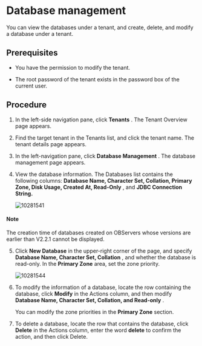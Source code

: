 Database management
========================================

You can view the databases under a tenant, and create, delete, and modify a database under a tenant.

**Prerequisites**
--------------------------------------

* You have the permission to modify the tenant.

* The root password of the tenant exists in the password box of the current user.

**Procedure**
----------------------------------

1. In the left-side navigation pane, click **Tenants** . The Tenant Overview page appears.

2. Find the target tenant in the Tenants list, and click the tenant name. The tenant details page appears.

3. In the left-navigation pane, click **Database Management** . The database management page appears.

4. View the database information. The Databases list contains the following columns: **Database Name, Character Set, Collation, Primary Zone, Disk Usage, Created At, Read-Only** , and **JDBC Connection String.**

   ![10281541](https://help-static-aliyun-doc.aliyuncs.com/assets/img/en-US/8425306461/p345396.png)

  <main id="notice" type='explain'>
    <h4>Note</h4>
    <p>The creation time of databases created on OBServers whose versions are earlier than V2.2.1 cannot be displayed.</p>
  </main>

5. Click **New Database** in the upper-right corner of the page, and specify **Database Name, Character Set, Collation** , and whether the database is read-only. In the **Primary Zone** area, set the zone priority.

   ![10281544](https://help-static-aliyun-doc.aliyuncs.com/assets/img/en-US/8425306461/p345400.png)

6. To modify the information of a database, locate the row containing the database, click **Modify** in the Actions column, and then modify **Database Name, Character Set, Collation, and Read-only** .

   You can modify the zone priorities in the **Primary Zone** section.

7. To delete a database, locate the row that contains the database, click **Delete** in the Actions column, enter the word **delete** to confirm the action, and then click Delete.
